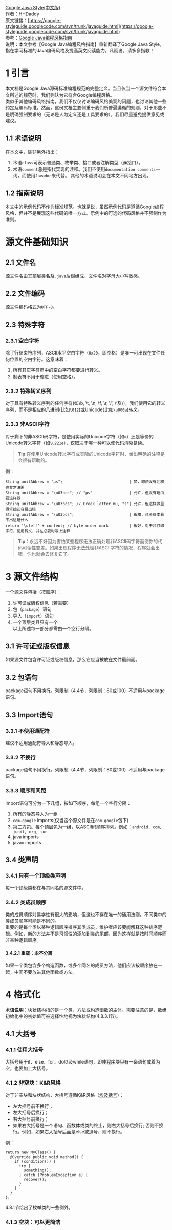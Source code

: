 [Google Java Style(中文版)](https://github.com/HHDaddy/CommonNotes/edit/master/codeStyle/Google%20Java%20Style(%E4%B8%AD%E6%96%87%E7%89%88).md)  
作者：HHDaddy  
原文链接：[https://google-styleguide.googlecode.com/svn/trunk/javaguide.html](https://google-styleguide.googlecode.com/svn/trunk/javaguide.html)  
参考：[Google Java编程风格指南](http://www.hawstein.com/posts/google-java-style.html)  
说明：本文参考【Google Java编程风格指南】重新翻译了Google Java Style，指在学习标准的Java编码风格及提高英文阅读能力。凡阅者，请多多指教！

# 1 引言
本文档是Google Java源码标准编程规范的完整定义。当且仅当一个源文件符合本文所述的规范时，我们则认为它符合Google编程风格。  
类似于其他编码风格指南，我们不仅仅讨论编码风格美观的问题，也讨论其他一些约定及编码标准。然而，这份文档主要侧重于我们所普遍遵循的规则，对于那些不是明确强制要求的（无论是人为定义还是工具要求的），我们尽量避免提供意见或建议。  

## 1.1 术语说明
在本文中，除非另外指出：  
1.  术语`class`可表示普通类、枚举类、接口或者注解类型（@接口）。  
2.  术语`comment`总是指代实现的注释。我们不使用`documentation comments`一词，而使用`Javadoc`来代替。
其他的术语说明会在本文不同地方出现。

## 1.2 指南说明
本文中的示例代码不作为标准规范。也就是说，虽然示例代码是遵循Google编程风格，但并不是展现这些代码的唯一方式。示例中的可选的代码风格并不强制作为准则。

# 源文件基础知识

## 2.1 文件名
源文件名由其顶层类名及`.java`后缀组成，文件名对字母大小写敏感。

## 2.2 文件编码
源文件编码格式为`UTF-8`。

## 2.3 特殊字符

### 2.3.1 空白字符
除了行结束符序列，ASCII水平空白字符（`0x20`，即空格）是唯一可出现在文件任何位置的空白字符。这意味着：
1. 所有其它字符串中的空白字符都要进行转义。
2. 制表符不用于缩进（使用空格）。

### 2.3.2 特殊转义序列
对于具有特殊转义序列的任何字符(如\b, \t, \n, \f, \r, \“, \‘及\\)，我们使用它的转义序列，而不是相应的八进制(比如`\012`)或Unicode(比如`\u000a`)转义。

### 2.3.3 非ASCII字符
对于剩下的非ASCII码字符，是使用实际的Unicode字符（如`∞`）还是等价的Unicode转义字符（如`\u221e`），仅取决于哪一种可以使代码清晰易读。
> **Tip**:在使用Unicode转义字符或实际的Unicode字符时，给出明确的注释是会很有帮助的。

例：  

    String unitAbbrev = "μs";                             | 赞，即使没有注释也非常清晰
    String unitAbbrev = "\u03bcs"; // "μs"                | 允许，但没有理由要这样做
    String unitAbbrev = "\u03bcs"; // Greek letter mu, "s"| 允许，但这样做显得笨拙还容易出错
    String unitAbbrev = "\u03bcs";                        | 很糟，读者根本看不出这是什么
    return '\ufeff' + content; // byte order mark         | 很好，对于非打印字符，使用转义，并在必要时写上注释

> **Tip**：永远不好因为害怕某些程序无法正确处理非ASCII码字符而使你的代码可读性变差。如果出现程序无法处理非ASCII字符的情况，程序就会出错，你也就会去修复它了。  

# 3 源文件结构  
一个源文件包括（按顺序）：  
1. 许可证或版权信息（若需要）  
2. 包（`package`）语句  
3. 导入（`import`）语句  
4. 一个顶层类且只有一个  
以上所述每一部分都需由一个空行分隔。  

## 3.1 许可证或版权信息
如果源文件包含许可证或版权信息，那么它应当被放在文件最前面。

## 3.2 包语句
package语句不用换行。列限制（4.4节，列限制：80或100）不适用与package语句。

## 3.3 Import语句

### 3.3.1 不使用通配符
建议不适用通配符导入和静态导入。

### 3.3.2 不换行
package语句不用换行。列限制（4.4节，列限制：80或100）不适用与package语句。

### 3.3.3 顺序和间距
Import语句可分为一下几组，按如下顺序，每组一个空行分隔：  
1. 所有的静态导入为一组  
2. `com.google` imports(仅当这个源文件是在`com.google`包下)  
3. 第三方包。每个顶层包为一组，以ASCII码顺序排列。例如：`android, com, junit, org, sun`  
4. java imports  
5. javax imports

## 3.4 类声明

### 3.4.1 只有一个顶级类声明
每一个顶级类都在与其同名的源文件中。

### 3.4.2 类成员顺序
类的成员顺序对易学性有很大的影响，但这也不存在唯一的通用法则。不同类中的类成员顺序可能是不同的。  
重要的是每个类以某种逻辑顺序排序其类成员，维护者应该要能解释这种排序逻辑。例如，新的方法并不是习惯性的添加到类的尾部，因为这样就是按时间顺序而非某种逻辑顺序。  

#### 3.4.2.1 重载：永不分离
如果一个类包含多个构造函数，或多个同名的成员方法，他们应该按顺序放在一起，中间不要放进其他函数或方法。

# 4 格式化
**术语说明**：块状结构指的是一个类，方法或构造函数的主体。需要注意的是，数组初始化中的初始值可被选择性地视为块状结构(4.8.3.1节)。

## 4.1 大括号

### 4.1.1 使用大括号
大括号用于if、else、for、do以及while语句，即使程序块只有一条语句或着为空，也要加上大括号。

### 4.1.2 非空块：K&R风格
对于非空块和块状结构，大括号遵循K&R风格（[埃及括号](http://blog.codinghorror.com/new-programming-jargon/)）：

- 左大括号前不换行；
- 左大括号后换行；
- 右大括号前换行；
- 如果右大括号是一个语句、函数体或类的终止，则右大括号后换行; 否则不换行。例如，如果右大括号后面是else或逗号，则不换行。

例：

	return new MyClass() {
	  @Override public void method() {
	    if (condition()) {
	      try {
	        something();
	      } catch (ProblemException e) {
	        recover();
	      }
	    }
	  }
	};

4.8.1节给出了枚举类的一些例外。

### 4.1.3 空块：可以更简洁